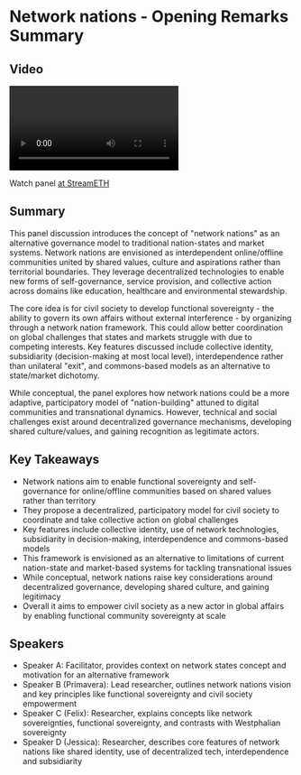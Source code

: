 # Network nations - Opening Remarks Summary

## Video
<video controls>
<source src="https://vod-cdn.lp-playback.studio/raw/jxf4iblf6wlsyor6526t4tcmtmqa/catalyst-vod-com/hls/85cexrmwgwyc8aao/index.m3u8" type="application/x-mpegURL">
  Your browser does not support the video tag.
</video>

Watch panel [at StreamETH](https://streameth.org/edge_city/watch?session=671b1fdc9da0f165b839ad89)

## Summary
This panel discussion introduces the concept of "network nations" as an alternative governance model to traditional nation-states and market systems. Network nations are envisioned as interdependent online/offline communities united by shared values, culture and aspirations rather than territorial boundaries. They leverage decentralized technologies to enable new forms of self-governance, service provision, and collective action across domains like education, healthcare and environmental stewardship.

The core idea is for civil society to develop functional sovereignty - the ability to govern its own affairs without external interference - by organizing through a network nation framework. This could allow better coordination on global challenges that states and markets struggle with due to competing interests. Key features discussed include collective identity, subsidiarity (decision-making at most local level), interdependence rather than unilateral "exit", and commons-based models as an alternative to state/market dichotomy.

While conceptual, the panel explores how network nations could be a more adaptive, participatory model of "nation-building" attuned to digital communities and transnational dynamics. However, technical and social challenges exist around decentralized governance mechanisms, developing shared culture/values, and gaining recognition as legitimate actors.

## Key Takeaways
- Network nations aim to enable functional sovereignty and self-governance for online/offline communities based on shared values rather than territory
- They propose a decentralized, participatory model for civil society to coordinate and take collective action on global challenges
- Key features include collective identity, use of network technologies, subsidiarity in decision-making, interdependence and commons-based models
- This framework is envisioned as an alternative to limitations of current nation-state and market-based systems for tackling transnational issues
- While conceptual, network nations raise key considerations around decentralized governance, developing shared culture, and gaining legitimacy
- Overall it aims to empower civil society as a new actor in global affairs by enabling functional community sovereignty at scale

## Speakers
- Speaker A: Facilitator, provides context on network states concept and motivation for an alternative framework
- Speaker B (Primavera): Lead researcher, outlines network nations vision and key principles like functional sovereignty and civil society empowerment
- Speaker C (Felix): Researcher, explains concepts like network sovereignties, functional sovereignty, and contrasts with Westphalian sovereignty
- Speaker D (Jessica): Researcher, describes core features of network nations like shared identity, use of decentralized tech, interdependence and subsidiarity

